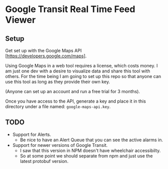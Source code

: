 # Google Transit Real Time Feed Viewer

## Setup
Get set up with the Google Maps API [https://developers.google.com/maps].

Using Google Maps in a web tool requires a license, which costs money.
I am just one dev with a desire to visualize data and share this tool with others.
For the time being I am going to set up this repo so that anyone can use this tool 
as long as they provide their own key.

(Anyone can set up an account and run a free trial for 3 months).

Once you have access to the API, generate a key and place it in this directory 
under a file named: `google-maps-api.key`.

## TODO
- Support for Alerts.
    - Be nice to have an Alert Queue that you can see the active alarms in.
- Support for newer versions of Google Transit.
    - I saw that this version in NPM doesn't have wheelchair accessibilty.
    - So at some point we should separate from npm and just use the latest protobuf version.